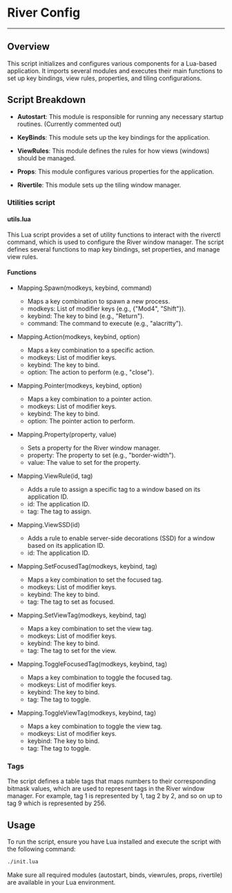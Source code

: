 # River Config

---

## Overview

This script initializes and configures various components for a Lua-based application. It imports several modules and executes their main functions to set up key bindings, view rules, properties, and tiling configurations.

## Script Breakdown

- **Autostart**: This module is responsible for running any necessary startup routines. (Currently commented out)

- **KeyBinds**: This module sets up the key bindings for the application.

- **ViewRules**: This module defines the rules for how views (windows) should be managed.

- **Props**: This module configures various properties for the application.

- **Rivertile**: This module sets up the tiling window manager.

### Utilities script

#### utils.lua

This Lua script provides a set of utility functions to interact with the riverctl command, which is used to configure the River window manager. The script defines several functions to map key bindings, set properties, and manage view rules.

#### Functions

- Mapping.Spawn(modkeys, keybind, command)

  - Maps a key combination to spawn a new process.
  - modkeys: List of modifier keys (e.g., {"Mod4", "Shift"}).
  - keybind: The key to bind (e.g., "Return").
  - command: The command to execute (e.g., "alacritty").

- Mapping.Action(modkeys, keybind, option)

  - Maps a key combination to a specific action.
  - modkeys: List of modifier keys.
  - keybind: The key to bind.
  - option: The action to perform (e.g., "close").

- Mapping.Pointer(modkeys, keybind, option)

  - Maps a key combination to a pointer action.
  - modkeys: List of modifier keys.
  - keybind: The key to bind.
  - option: The pointer action to perform.

- Mapping.Property(property, value)

  - Sets a property for the River window manager.
  - property: The property to set (e.g., "border-width").
  - value: The value to set for the property.

- Mapping.ViewRule(id, tag)

  - Adds a rule to assign a specific tag to a window based on its application ID.
  - id: The application ID.
  - tag: The tag to assign.

- Mapping.ViewSSD(id)

  - Adds a rule to enable server-side decorations (SSD) for a window based on its application ID.
  - id: The application ID.

- Mapping.SetFocusedTag(modkeys, keybind, tag)

  - Maps a key combination to set the focused tag.
  - modkeys: List of modifier keys.
  - keybind: The key to bind.
  - tag: The tag to set as focused.

- Mapping.SetViewTag(modkeys, keybind, tag)

  - Maps a key combination to set the view tag.
  - modkeys: List of modifier keys.
  - keybind: The key to bind.
  - tag: The tag to set for the view.

- Mapping.ToggleFocusedTag(modkeys, keybind, tag)

  - Maps a key combination to toggle the focused tag.
  - modkeys: List of modifier keys.
  - keybind: The key to bind.
  - tag: The tag to toggle.

- Mapping.ToggleViewTag(modkeys, keybind, tag)

  - Maps a key combination to toggle the view tag.
  - modkeys: List of modifier keys.
  - keybind: The key to bind.
  - tag: The tag to toggle.

### Tags

The script defines a table tags that maps numbers to their corresponding bitmask values, which are used to represent tags in the River window manager. For example, tag 1 is represented by 1, tag 2 by 2, and so on up to tag 9 which is represented by 256.

## Usage

To run the script, ensure you have Lua installed and execute the script with the following command:

```sh
./init.lua
```

Make sure all required modules (autostart, binds, viewrules, props, rivertile) are available in your Lua environment.
